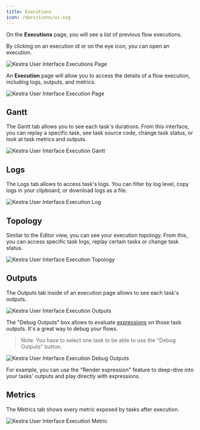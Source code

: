 ```yaml
---
title: Executions
icon: /docs/icons/ui.svg
---
```


On the **Executions** page, you will see a list of previous flow executions.

By clicking on an execution id or on the eye icon, you can open an execution.

![Kestra User Interface Executions Page](/docs/user-interface-guide/08-Executions.png)

An **Execution** page will allow you to access the details of a flow execution, including logs, outputs, and metrics.

![Kestra User Interface Execution Page](/docs/user-interface-guide/09-Executions-Execution.png)

## Gantt

The Gantt tab allows you to see each task's durations. From this interface, you can replay a specific task, see task source code, change task status, or look at task metrics and outputs.

![Kestra User Interface Execution Gantt](/docs/user-interface-guide/27-Executions-Gantt.png)

## Logs

The Logs tab allows to access task's logs. You can filter by log level, copy logs in your clipboard, or download logs as a file.

![Kestra User Interface Execution Log](/docs/user-interface-guide/28-Executions-Logs.png)

## Topology

Similar to the Editor view, you can see your execution topology. From this, you can access specific task logs, replay certain tasks or change task status.

![Kestra User Interface Execution Topology](/docs/user-interface-guide/33-Executions-Topology.png)

## Outputs

The Outputs tab inside of an execution page allows to see each task's outputs.

![Kestra User Interface Execution Outputs](/docs/user-interface-guide/25-Executions-Outputs.png)

The "Debug Outputs" box allows to evaluate [expressions](/docs/concepts/expression) on those task outputs. It's a great way to debug your flows.

> Note: You have to select one task to be able to use the "Debug Outputs" button.

![Kestra User Interface Execution Debug Outputs](/docs/user-interface-guide/26-Executions-Outputs-Eval-Expression.png)

For example, you can use the "Render expression" feature to deep-dive into your tasks' outputs and play directly with expressions.

## Metrics

The Metrics tab shows every metric exposed by tasks after execution.

![Kestra User Interface Execution Metric](/docs/user-interface-guide/29-Executions-Metric.png)
